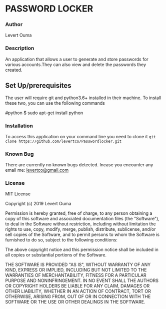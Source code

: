 # PASSWORD LOCKER

### Author
Levert Ouma

### Description
 An application that allows a user to generate and store passwords for various accounts.They can also view and delete the passwords they created.
 
 
 
 
 
## Set Up/prerequisites
The user will require git and python3.6+ installed in their machine.
To install these two, you can use the following commands

#python
$ sudo apt-get install python

### Installation
To access this application on your command line you need to clone it 
`git clone https://github.com/levertco/Passwordlocker.git`

### Known Bug
There are currently no known bugs detected.
Incase you encounter any email me: levertco@gmail.com 

### License

MIT License

Copyright (c) 2019 Levert Ouma

Permission is hereby granted, free of charge, to any person obtaining a copy
of this software and associated documentation files (the "Software"), to deal
in the Software without restriction, including without limitation the rights
to use, copy, modify, merge, publish, distribute, sublicense, and/or sell
copies of the Software, and to permit persons to whom the Software is
furnished to do so, subject to the following conditions:

The above copyright notice and this permission notice shall be included in all
copies or substantial portions of the Software.

THE SOFTWARE IS PROVIDED "AS IS", WITHOUT WARRANTY OF ANY KIND, EXPRESS OR
IMPLIED, INCLUDING BUT NOT LIMITED TO THE WARRANTIES OF MERCHANTABILITY,
FITNESS FOR A PARTICULAR PURPOSE AND NONINFRINGEMENT. IN NO EVENT SHALL THE
AUTHORS OR COPYRIGHT HOLDERS BE LIABLE FOR ANY CLAIM, DAMAGES OR OTHER
LIABILITY, WHETHER IN AN ACTION OF CONTRACT, TORT OR OTHERWISE, ARISING FROM,
OUT OF OR IN CONNECTION WITH THE SOFTWARE OR THE USE OR OTHER DEALINGS IN THE
SOFTWARE.


